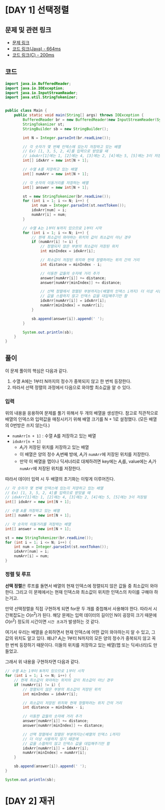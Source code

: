 # [DAY 1] 선택정렬

## 문제 및 관련 링크

- [문제 링크](https://www.acmicpc.net/problem/28116)
- [코드 링크(Java) - 664ms](https://github.com/NCookies/TIL/blob/master/%EB%B0%B1%EC%A4%80/Silver/28116.%E2%80%85%EC%84%A0%ED%83%9D%E2%80%85%EC%A0%95%EB%A0%AC%EC%9D%98%E2%80%85%EC%9D%B4%EB%8F%99%E2%80%85%EA%B1%B0%EB%A6%AC/%EC%84%A0%ED%83%9D%E2%80%85%EC%A0%95%EB%A0%AC%EC%9D%98%E2%80%85%EC%9D%B4%EB%8F%99%E2%80%85%EA%B1%B0%EB%A6%AC.java)
- [코드 링크(C) - 200ms](https://github.com/NCookies/TIL/blob/master/%EB%B0%B1%EC%A4%80/Silver/28116.%E2%80%85%EC%84%A0%ED%83%9D%E2%80%85%EC%A0%95%EB%A0%AC%EC%9D%98%E2%80%85%EC%9D%B4%EB%8F%99%E2%80%85%EA%B1%B0%EB%A6%AC/%EC%84%A0%ED%83%9D%E2%80%85%EC%A0%95%EB%A0%AC%EC%9D%98%E2%80%85%EC%9D%B4%EB%8F%99%E2%80%85%EA%B1%B0%EB%A6%AC.c)

## 코드

```java
import java.io.BufferedReader;
import java.io.IOException;
import java.io.InputStreamReader;
import java.util.StringTokenizer;


public class Main {
    public static void main(String[] args) throws IOException {
        BufferedReader br = new BufferedReader(new InputStreamReader(System.in));
        StringTokenizer st;
        StringBuilder sb = new StringBuilder();

        int N = Integer.parseInt(br.readLine());

        // 각 숫자가 몇 번째 인덱스에 있는지 저장하고 있는 배열
        // Ex) [1, 3, 5, 2, 4]를 입력으로 받았을 때
        // idxArr[1]에는 1, [2]에는 4, [3]에는 2, [4]에는 5, [5]에는 3이 저장됨
        int[] idxArr = new int[N + 1];

        // 수열 A를 저장하고 있는 배열
        int[] numArr = new int[N + 1];

        // 각 숫자의 이동거리를 저장하는 배열
        int[] answer = new int[N + 1];

        st = new StringTokenizer(br.readLine());
        for (int i = 1; i <= N; i++) {
            int num = Integer.parseInt(st.nextToken());
            idxArr[num] = i;
            numArr[i] = num;
        }

        // 수열 A는 1부터 N까지 있으므로 1부터 시작
        for (int i = 1; i <= N; i++) {
            // 현재 최소값이 와야하는 위치의 값이 최소값이 아닌 경우
            if (numArr[i] != i) {
                // 정렬되지 않은 부분의 최소값이 저장된 위치
                int minIndex = idxArr[i];

                // 최소값이 저장된 위치와 현재 정렬하려는 위치 간의 거리
                int distance = minIndex - i;

                // 이동한 값들의 숫자에 거리 추가
                answer[numArr[i]] += distance;
                answer[numArr[minIndex]] += distance;

                // 선택 정렬에서 정렬된 부분까지는(배열의 인덱스 i까지) 더 이상 사용하지 않기 때문에
                // 값을 스왑하지 않고 인덱스 값을 대입해주기만 함
                idxArr[numArr[i]] = idxArr[i];
                numArr[minIndex] = numArr[i];
            }

            sb.append(answer[i]).append(' ');
        }

        System.out.println(sb);
    }
}
```

## 풀이

이 문제 풀이의 핵심은 다음과 같다.

1. 수열 A에는 1부터 N까지의 정수가 중복되지 않고 한 번씩 등장한다.
2. 따라서 선택 정렬의 과정에서 다음으로 와야할 최소값을 알 수 있다.

### 입력

위의 내용을 응용하여 문제를 풀기 위해서 두 개의 배열을 생성한다. 참고로 직관적으로 배열의 인덱스와 입력값을 매칭시키기 위해 배열 크기를 N + 1로 설정했다. (모든 배열의 0번방은 쓰지 않는다.)

- `numArr[n + 1]` : 수열 A를 저장하고 있는 배열
- `idxArr[n + 1]`
  - $A_i$가 저장된 위치를 저장하고 있는 배열
  - 이 배열은 양의 정수 $A_i$번째 방에, $A_i$가 `numArr`에 저장된 위치를 저장한다.
  - 만약 이 배열을 맵이나 딕셔너리로 대체하려면 key에는 $A_i$를, value에는 $A_i$가 `numArr`에 저장된 위치를 저장한다.

따라서 데이터 입력 시 두 배열의 초기화는 이렇게 이루어진다.

```java
// 각 숫자가 몇 번째 인덱스에 있는지 저장하고 있는 배열
// Ex) [1, 3, 5, 2, 4]를 입력으로 받았을 때
// idxArr[1]에는 1, [2]에는 4, [3]에는 2, [4]에는 5, [5]에는 3이 저장됨
int[] idxArr = new int[N + 1];

// 수열 A를 저장하고 있는 배열
int[] numArr = new int[N + 1];

// 각 숫자의 이동거리를 저장하는 배열
int[] answer = new int[N + 1];

st = new StringTokenizer(br.readLine());
for (int i = 1; i <= N; i++) {
    int num = Integer.parseInt(st.nextToken());
    idxArr[num] = i;
    numArr[i] = num;
}
```

### 정렬 및 루프

**선택 정렬**은 루프를 돌면서 배열의 현재 인덱스에 정렬되지 않은 값들 중 최소값이 와야한다. 그리고 이 문제에서는 현재 인덱스와 최소값이 위치한 인덱스의 차이를 구해야 하는거고.

만약 선택정렬을 직접 구현하게 되면 for문 두 개를 중첩해서 사용해야 한다. 따라서 시간복잡도는 $O(n^2)$가 된다. 해당 문제는 입력 데이터의 길이인 N이 굉장히 크기 때문에 $O(n^2)$ 정도의 시간이면 `시간 초과`가 발생하는 것 같다.

여기서 우리는 배열을 순회하면서 현재 인덱스에 어떤 값이 와야하는지 알 수 있고, 그 값의 위치도 알고 있다. 왜냐? $A_i$는 1부터 N까지의 모든 양의 정수가 중복되지 않고 꼭 한 번씩 등장하기 때문이다. 이들의 위치를 저장하고 있는 배열(맵 또는 딕셔너리)도 만들었고.

그래서 위 내용을 구현하자면 다음과 같다.

```java
// 수열 A는 1부터 N까지 있으므로 1부터 시작
for (int i = 1; i <= N; i++) {
    // 현재 최소값이 와야하는 위치의 값이 최소값이 아닌 경우
    if (numArr[i] != i) {
        // 정렬되지 않은 부분의 최소값이 저장된 위치
        int minIndex = idxArr[i];

        // 최소값이 저장된 위치와 현재 정렬하려는 위치 간의 거리
        int distance = minIndex - i;

        // 이동한 값들의 숫자에 거리 추가
        answer[numArr[i]] += distance;
        answer[numArr[minIndex]] += distance;

        // 선택 정렬에서 정렬된 부분까지는(배열의 인덱스 i까지) 
        // 더 이상 사용하지 않기 때문에
        // 값을 스왑하지 않고 인덱스 값을 대입해주기만 함
        idxArr[numArr[i]] = idxArr[i];
        numArr[minIndex] = numArr[i];
    }

    sb.append(answer[i]).append(' ');
}

System.out.println(sb);
```

# [DAY 2] 재귀
